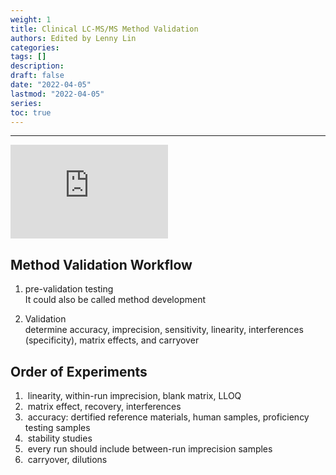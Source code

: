 ```yaml
---
weight: 1
title: Clinical LC-MS/MS Method Validation
authors: Edited by Lenny Lin
categories: 
tags: []
description: 
draft: false
date: "2022-04-05"
lastmod: "2022-04-05"
series: 
toc: true
---
```




<!--more-->
---

<iframe width="50%" src="https://www.youtube.com/embed/8H4kUsueonA" title="YouTube video player" frameborder="0" allow="accelerometer; autoplay; clipboard-write; encrypted-media; gyroscope; picture-in-picture" allowfullscreen></iframe>


## Method Validation Workflow

1. pre-validation testing  
It could also be called method development

2. Validation  
determine accuracy, imprecision, sensitivity, linearity, interferences (specificity), matrix effects, and carryover

## Order of Experiments
<ol>
<li>&nbsp;linearity, within-run imprecision, blank matrix, LLOQ</li>
<li>&nbsp;matrix effect, recovery, interferences</li>
<li>&nbsp;accuracy: dertified reference materials, human samples, proficiency testing samples</li>
<li>&nbsp;stability studies</li>
<li>&nbsp;every run should include between-run imprecision samples</li>
<li>&nbsp;carryover, dilutions</li>
</ol>